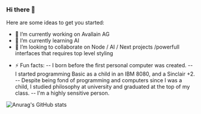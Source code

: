 ### Hi there 👋

<!--
**albertofortes/albertofortes** is a ✨ _special_ ✨ repository because its `README.md` (this file) appears on your GitHub profile.
-->
Here are some ideas to get you started:

- 🔭 I’m currently working on Avallain AG
- 🌱 I’m currently learning AI
- 👯 I’m looking to collaborate on Node / AI / Next projects /powerfull interfaces that requires top level styling
<!-- - 🤔 I’m looking for help with managing HSP. It is not easy to live everything intensely. 
- 💬 Ask me about ...
- 📫 How to reach me: 
- 😄 Pronouns: ... -->
- ⚡ Fun facts: 
-- I born before the first personal computer was created. 
-- I started programming Basic as a child in an IBM 8080, and a Sinclair +2. 
-- Despite being fond of programming and computers since I was a child, I studied philosophy at university and graduated at the top of my class.
-- I'm a highly sensitive person.

![Anurag's GitHub stats](https://github-readme-stats.vercel.app/api?username=albertofortes&show=reviews,discussions_started,discussions_answered,prs_merged,prs_merged_percentage&show_icons=true)



